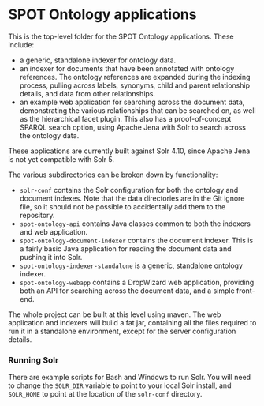 # SPOT Ontology applications

This is the top-level folder for the SPOT Ontology applications. These include:

* a generic, standalone indexer for ontology data.
* an indexer for documents that have been annotated with ontology references.
The ontology references are expanded during the indexing process, pulling 
across labels, synonyms, child and parent relationship details, and data
from other relationships.
* an example web application for searching across the document data,
demonstrating the various relationships that can be searched on, as well as
the hierarchical facet plugin. This also has a proof-of-concept SPARQL search
option, using Apache Jena with Solr to search across the ontology data.

These applications are currently built against Solr 4.10, since Apache Jena
is not yet compatible with Solr 5.

The various subdirectories can be broken down by functionality:

* `solr-conf` contains the Solr configuration for both the ontology and
document indexes. Note that the data directories are in the Git ignore file,
so it should not be possible to accidentally add them to the repository.
* `spot-ontology-api` contains Java classes common to both the indexers and
web application.
* `spot-ontology-document-indexer` contains the document indexer. This is 
a fairly basic Java application for reading the document data and pushing it 
into Solr.
* `spot-ontology-indexer-standalone` is a generic, standalone ontology
indexer.
* `spot-ontology-webapp` contains a DropWizard web application, providing
both an API for searching across the document data, and a simple front-end.

The whole project can be built at this level using maven. The web application
and indexers will build a fat jar, containing all the files required to run it in a
standalone environment, except for the server configuration details.


### Running Solr

There are example scripts for Bash and Windows to run Solr. You will need to change
the `SOLR_DIR` variable to point to your local Solr install, and `SOLR_HOME` to
point at the location of the `solr-conf` directory.
